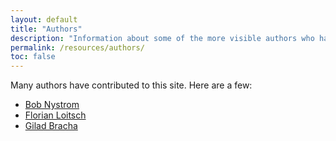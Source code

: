 ```yaml
---
layout: default
title: "Authors"
description: "Information about some of the more visible authors who have contributed to dartlang.org."
permalink: /resources/authors/
toc: false
---
```


Many authors have contributed to this site. Here are a few:

* [Bob Nystrom](bob-nystrom)
* [Florian Loitsch](florian-loitsch)
* [Gilad Bracha](gilad-bracha)
